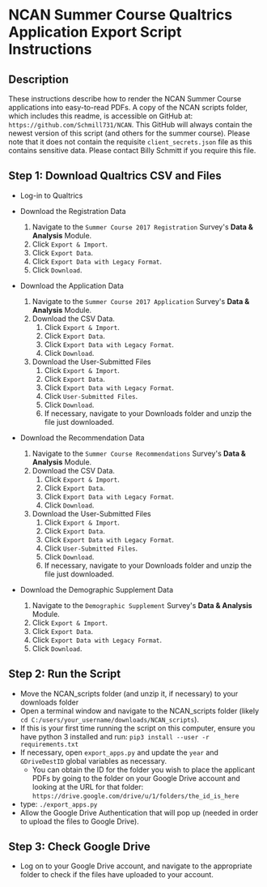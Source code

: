 # NCAN Summer Course Qualtrics Application Export Script Instructions

## Description

These instructions describe how to render the NCAN Summer Course applications into easy-to-read PDFs. A copy of the NCAN scripts folder, which includes this readme, is accessible on GitHub at: `https://github.com/Schmill731/NCAN`. This GitHub will always contain the newest version of this script (and others for the summer course). Please note that it does not contain the requisite `client_secrets.json` file as this contains sensitive data. Please contact Billy Schmitt if you require this file.

## Step 1: Download Qualtrics CSV and Files

* Log-in to Qualtrics
* Download the Registration Data
	1. Navigate to the `Summer Course 2017 Registration` Survey's **Data & Analysis** Module.
	1. Click `Export & Import`.
	1. Click `Export Data`.
	1. Click `Export Data with Legacy Format`.
	1. Click `Download`.
	
* Download the Application Data
	1. Navigate to the `Summer Course 2017 Application` Survey's **Data & Analysis** Module.
	1. Download the CSV Data.
		1. Click `Export & Import`.
		1. Click `Export Data`.
		1. Click `Export Data with Legacy Format`.
		1. Click `Download`.
	1. Download the User-Submitted Files 
		1. Click `Export & Import`.
		1. Click `Export Data`.
		1. Click `Export Data with Legacy Format`.
		1. Click `User-Submitted Files`.
		1. Click `Download`.
		1. If necessary, navigate to your Downloads folder and unzip the file just downloaded.
		
* Download the Recommendation Data
	1. Navigate to the `Summer Course Recommendations` Survey's **Data & Analysis** Module.
	1. Download the CSV Data.
		1. Click `Export & Import`.
		1. Click `Export Data`.
		1. Click `Export Data with Legacy Format`.
		1. Click `Download`.
	1. Download the User-Submitted Files 
		1. Click `Export & Import`.
		1. Click `Export Data`.
		1. Click `Export Data with Legacy Format`.
		1. Click `User-Submitted Files`.
		1. Click `Download`.
		1. If necessary, navigate to your Downloads folder and unzip the file just downloaded.

* Download the Demographic Supplement Data
	1. Navigate to the `Demographic Supplement` Survey's **Data & Analysis** Module.
	1. Click `Export & Import`.
	1. Click `Export Data`.
	1. Click `Export Data with Legacy Format`.
	1. Click `Download`.

## Step 2: Run the Script

* Move the NCAN_scripts folder (and unzip it, if necessary) to your downloads folder
* Open a terminal window and navigate to the NCAN_scripts folder (likely `cd C:/users/your_username/downloads/NCAN_scripts`).
* If this is your first time running the script on this computer, ensure you have python 3 installed and run: `pip3 install --user -r requirements.txt`
* If necessary, open `export_apps.py` and update the `year` and `GDriveDestID` global variables as necessary.
	* You can obtain the ID for the folder you wish to place the applicant PDFs by going to the folder on your Google Drive account and looking at the URL for that folder: `https://drive.google.com/drive/u/1/folders/the_id_is_here`
* type: `./export_apps.py`
* Allow the Google Drive Authentication that will pop up (needed in order to upload the files to Google Drive).

## Step 3: Check Google Drive

* Log on to your Google Drive account, and navigate to the appropriate folder to check if the files have uploaded to your account.